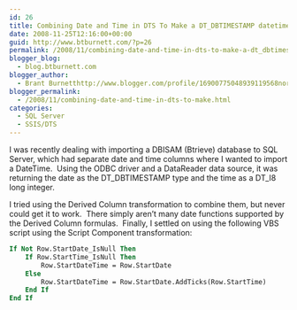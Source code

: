 ```yaml
---
id: 26
title: Combining Date and Time in DTS To Make a DT_DBTIMESTAMP datetime
date: 2008-11-25T12:16:00+00:00
guid: http://www.btburnett.com/?p=26
permalink: /2008/11/combining-date-and-time-in-dts-to-make-a-dt_dbtimestamp-datetime.html
blogger_blog:
  - blog.btburnett.com
blogger_author:
  - Brant Burnetthttp://www.blogger.com/profile/16900775048939119568noreply@blogger.com
blogger_permalink:
  - /2008/11/combining-date-and-time-in-dts-to-make.html
categories:
  - SQL Server
  - SSIS/DTS
---
```

I was recently dealing with importing a DBISAM (Btrieve) database to SQL Server, which had separate date and time columns where I wanted to import a DateTime.  Using the ODBC driver and a DataReader data source, it was returning the date as the DT\_DBTIMESTAMP type and the time as a DT\_I8 long integer.

I tried using the Derived Column transformation to combine them, but never could get it to work.  There simply aren&#8217;t many date functions supported by the Derived Column formulas.  Finally, I settled on using the following VBS script using the Script Component transformation:<!-- code formatted by http://manoli.net/csharpformat/ -->

```vb
If Not Row.StartDate_IsNull Then
    If Row.StartTime_IsNull Then
        Row.StartDateTime = Row.StartDate
    Else
        Row.StartDateTime = Row.StartDate.AddTicks(Row.StartTime)
    End If
End If
```